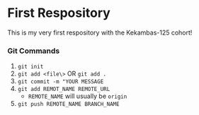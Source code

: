 # First Respository

This is my very first respository with the Kekambas-125 cohort!

### Git Commands
1. `git init`
2. `git add <file\>` OR `git add .`
3. `git commit -m "YOUR MESSAGE`
4. `git add REMOT_NAME REMOTE_URL` 
    - `REMOTE_NAME` will usually be `origin`
5. `git push REMOTE_NAME BRANCH_NAME`


